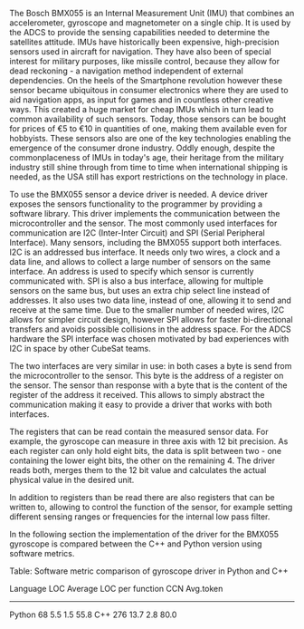 The Bosch BMX055 is an Internal Measurement Unit (IMU) that combines an accelerometer, gyroscope and magnetometer on a single chip. It is used by the ADCS to provide the sensing capabilities needed to determine the satellites attitude. IMUs have historically been expensive, high-precision sensors used in aircraft for navigation. They have also been of special interest for military purposes, like missile control, because they allow for dead reckoning - a navigation method independent of external dependencies. On the heels of the Smartphone revolution however these sensor became ubiquitous in consumer electronics where they are used to aid navigation apps, as input for games and in countless other creative ways. This created a huge market for cheap IMUs which in turn lead to common availability of such sensors. Today, those sensors can be bought for prices of €5 to €10 in quantities of one, making them available even for hobbyists. These sensors also are one of the key technologies enabling the emergence of the consumer drone industry. Oddly enough, despite the commonplaceness of IMUs in today's age, their heritage from the military industry still shine through from time to time when international shipping is needed, as the USA still has export restrictions on the technology in place.

To use the BMX055 sensor a device driver is needed. A device driver exposes the sensors functionality to the programmer by providing a software library. This driver implements the communication between the microcontroller and the sensor. The most commonly used interfaces for communication are I2C (Inter-Inter Circuit) and SPI (Serial Peripheral Interface). Many sensors, including the BMX055 support both interfaces. I2C is an addressed bus interface. It needs only two wires, a clock and a data line, and allows to collect a large number of sensors on the same interface. An address is used to specify which sensor is currently communicated with.
SPI is also a bus interface, allowing for multiple sensors on the same bus, but uses an extra chip select line instead of addresses. It also uses two data line, instead of one, allowing it to send and receive at the same time.
Due to the smaller number of needed wires, I2C allows for simpler circuit design, however SPI allows for faster bi-directional transfers and avoids possible collisions in the address space. For the ADCS hardware the SPI interface was chosen motivated by bad experiences with I2C in space by other CubeSat teams.

The two interfaces are very similar in use: in both cases a byte is send from the microcontroller to the sensor. This byte is the address of a register on the sensor. The sensor than response with a byte that is the content of the register of the address it received. This allows to simply abstract the communication making it easy to provide a driver that works with both interfaces.

The registers that can be read contain the measured sensor data. For example, the gyroscope can measure in three axis with 12 bit precision. As each register can only hold eight bits, the data is split between two - one containing the lower eight bits, the other on the remaining 4. The driver reads both, merges them to the 12 bit value and calculates the actual physical value in the desired unit.

In addition to registers than be read there are also registers that can be written to, allowing to control the function of the sensor, for example setting different sensing ranges or frequencies for the internal low pass filter.

In the following section the implementation of the driver for the BMX055 gyroscope is compared between the C++ and Python version using software metrics.

Table: Software metric comparison of gyroscope driver in Python and C++

Language   LOC   Average LOC per function   CCN   Avg.token
--------- ----- -------------------------- ----- -----------
Python     68        5.5                    1.5       55.8
C++        276      13.7                    2.8       80.0


